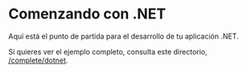 # Comenzando con .NET

Aquí está el punto de partida para el desarrollo de tu aplicación .NET.

Si quieres ver el ejemplo completo, consulta este directorio, [/complete/dotnet](../complete/dotnet/).